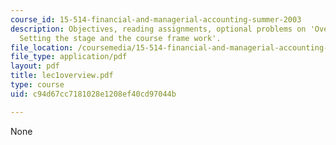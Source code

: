 ```yaml
---
course_id: 15-514-financial-and-managerial-accounting-summer-2003
description: Objectives, reading assignments, optional problems on 'Overview and Introduction-
  Setting the stage and the course frame work'.
file_location: /coursemedia/15-514-financial-and-managerial-accounting-summer-2003/c94d67cc7181028e1208ef40cd97044b_lec1overview.pdf
file_type: application/pdf
layout: pdf
title: lec1overview.pdf
type: course
uid: c94d67cc7181028e1208ef40cd97044b

---
```

None